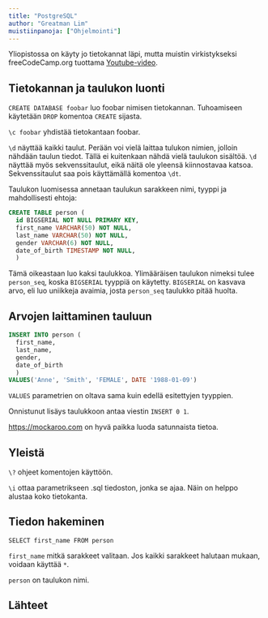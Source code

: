 ```yaml
---
title: "PostgreSQL"
author: "Greatman Lim"
muistiinpanoja: ["Ohjelmointi"]
---
```


Yliopistossa on käyty jo tietokannat läpi, mutta muistin virkistykseksi freeCodeCamp.org tuottama [Youtube-video](https://youtu.be/qw--VYLpxG4).

## Tietokannan ja taulukon luonti

`CREATE DATABASE foobar` luo foobar nimisen tietokannan. Tuhoamiseen käytetään `DROP` komentoa `CREATE` sijasta.

`\c foobar` yhdistää tietokantaan foobar.

`\d` näyttää kaikki taulut. Perään voi vielä laittaa tulukon nimien, jolloin nähdään taulun tiedot. Tällä ei kuitenkaan nähdä vielä taulukon sisältöä. `\d` näyttää myös sekvenssitaulut, eikä näitä ole yleensä kiinnostavaa katsoa. Sekvenssitaulut saa pois käyttämällä komentoa `\dt`.

Taulukon luomisessa annetaan taulukun sarakkeen nimi, tyyppi ja mahdollisesti ehtoja:
```sql
CREATE TABLE person (
  id BIGSERIAL NOT NULL PRIMARY KEY,
  first_name VARCHAR(50) NOT NULL,
  last_name VARCHAR(50) NOT NULL,
  gender VARCHAR(6) NOT NULL,
  date_of_birth TIMESTAMP NOT NULL,
  )
```
Tämä oikeastaan luo kaksi taulukkoa. Ylimääräisen taulukon nimeksi tulee `person_seq`, koska `BIGSERIAL` tyyppiä on käytetty. `BIGSERIAL` on kasvava arvo, eli luo uniikkeja avaimia, josta `person_seq` taulukko pitää huolta.

## Arvojen laittaminen tauluun
```sql
INSERT INTO person (
  first_name,
  last_name,
  gender,
  date_of_birth
  )
VALUES('Anne', 'Smith', 'FEMALE', DATE '1988-01-09')
```
`VALUES` parametrien on oltava sama kuin edellä esitettyjen tyyppien.

Onnistunut lisäys taulukkoon antaa viestin `INSERT 0 1`.

https://mockaroo.com on hyvä paikka luoda satunnaista tietoa.

## Yleistä

`\?` ohjeet komentojen käyttöön.

`\i` ottaa parametrikseen .sql tiedoston, jonka se ajaa. Näin on helppo alustaa koko tietokanta.

## Tiedon hakeminen

`SELECT first_name FROM person`

`first_name` mitkä sarakkeet valitaan. Jos kaikki sarakkeet halutaan mukaan, voidaan käyttää `*`.

`person` on taulukon nimi.

## Lähteet
